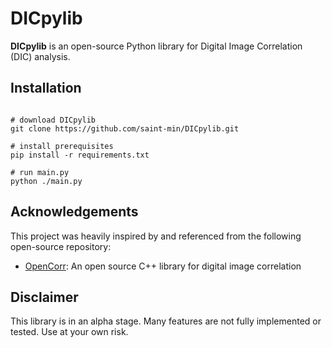# DICpylib

**DICpylib** is an open-source Python library for Digital Image Correlation (DIC) analysis.

## Installation
```shell

# download DICpylib
git clone https://github.com/saint-min/DICpylib.git

# install prerequisites
pip install -r requirements.txt

# run main.py
python ./main.py
```

## Acknowledgements

This project was heavily inspired by and referenced from the following open-source repository:

- [OpenCorr](https://github.com/username/repository-name): An open source C++ library for digital image correlation

## Disclaimer
This library is in an alpha stage. Many features are not fully implemented or tested. Use at your own risk.
